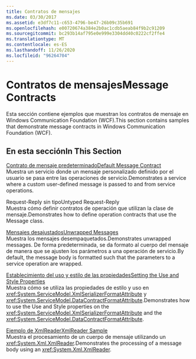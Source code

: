 ```yaml
---
title: Contratos de mensajes
ms.date: 03/30/2017
ms.assetid: e3df7c11-c653-4796-be47-26b09c35b691
ms.openlocfilehash: e00720674a384e2b0ac1cdb5aeab84f9b2c91209
ms.sourcegitcommit: bc293b14af795e0e999e3304dd40c0222cf2ffe4
ms.translationtype: MT
ms.contentlocale: es-ES
ms.lasthandoff: 11/26/2020
ms.locfileid: "96264704"
---
```

# <a name="message-contracts"></a><span data-ttu-id="0614c-102">Contratos de mensajes</span><span class="sxs-lookup"><span data-stu-id="0614c-102">Message Contracts</span></span>

<span data-ttu-id="0614c-103">Esta sección contiene ejemplos que muestran los contratos de mensaje en Windows Communication Foundation (WCF).</span><span class="sxs-lookup"><span data-stu-id="0614c-103">This section contains samples that demonstrate message contracts in Windows Communication Foundation (WCF).</span></span>  
  
## <a name="in-this-section"></a><span data-ttu-id="0614c-104">En esta sección</span><span class="sxs-lookup"><span data-stu-id="0614c-104">In This Section</span></span>  

 [<span data-ttu-id="0614c-105">Contrato de mensaje predeterminado</span><span class="sxs-lookup"><span data-stu-id="0614c-105">Default Message Contract</span></span>](default-message-contract.md)  
 <span data-ttu-id="0614c-106">Muestra un servicio donde un mensaje personalizado definido por el usuario se pasa entre las operaciones de servicio.</span><span class="sxs-lookup"><span data-stu-id="0614c-106">Demonstrates a service where a custom user-defined message is passed to and from service operations.</span></span>  
  
 <span data-ttu-id="0614c-107">Request-Reply sin tipo</span><span class="sxs-lookup"><span data-stu-id="0614c-107">Untyped Request-Reply</span></span>  
 <span data-ttu-id="0614c-108">Muestra cómo definir contratos de operación que utilizan la clase de mensaje.</span><span class="sxs-lookup"><span data-stu-id="0614c-108">Demonstrates how to define operation contracts that use the Message class.</span></span>  
  
 [<span data-ttu-id="0614c-109">Mensajes desajustados</span><span class="sxs-lookup"><span data-stu-id="0614c-109">Unwrapped Messages</span></span>](unwrapped-messages.md)  
 <span data-ttu-id="0614c-110">Muestra los mensajes desempaquetados.</span><span class="sxs-lookup"><span data-stu-id="0614c-110">Demonstrates unwrapped messages.</span></span> <span data-ttu-id="0614c-111">De forma predeterminada, se da formato al cuerpo del mensaje de manera que se ajusten los parámetros a una operación de servicio.</span><span class="sxs-lookup"><span data-stu-id="0614c-111">By default, the message body is formatted such that the parameters to a service operation are wrapped.</span></span>  
  
 [<span data-ttu-id="0614c-112">Establecimiento del uso y estilo de las propiedades</span><span class="sxs-lookup"><span data-stu-id="0614c-112">Setting the Use and Style Properties</span></span>](setting-the-use-and-style-properties.md)  
 <span data-ttu-id="0614c-113">Muestra cómo se utiliza las propiedades de estilo y uso en <xref:System.ServiceModel.XmlSerializerFormatAttribute> y <xref:System.ServiceModel.DataContractFormatAttribute>.</span><span class="sxs-lookup"><span data-stu-id="0614c-113">Demonstrates how to use the Use and Style properties on the <xref:System.ServiceModel.XmlSerializerFormatAttribute> and the <xref:System.ServiceModel.DataContractFormatAttribute>.</span></span>  
  
 [<span data-ttu-id="0614c-114">Ejemplo de XmlReader</span><span class="sxs-lookup"><span data-stu-id="0614c-114">XmlReader Sample</span></span>](xmlreader-sample.md)  
 <span data-ttu-id="0614c-115">Muestra el procesamiento de un cuerpo de mensaje utilizando un <xref:System.Xml.XmlReader>.</span><span class="sxs-lookup"><span data-stu-id="0614c-115">Demonstrates the processing of a message body using an <xref:System.Xml.XmlReader>.</span></span>
